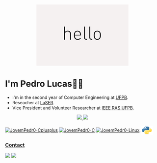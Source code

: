 <div align="center">
    <img src="https://github.com/JovemPedr0/JovemPedr0/blob/main/hello.gif" >
</div>

# I'm Pedro Lucas🙋‍♂️
   - I'm in the second year of Computer Engineering at [UFPB](http://ci.ufpb.br/).
   - Reseacher at <a href="https://laser.ci.ufpb.br/en/">LaSER</a>.<br/>
   - Vice President and Volunteer Researcher at <a href="https://github.com/RAS-UFPB">IEEE RAS UFPB</a>.<br/>

<div align="center">
  <a href="https://github.com/JovemPedr0">
  <img height="150em" src="https://github-readme-stats.vercel.app/api?username=JovemPedr0&show_icons=true&theme=gotham&include_all_commits=true&count_private=true"/>
  <img height="150em" src="https://github-readme-stats.vercel.app/api/top-langs/?username=JovemPedr0&layout=compact&langs_count=7&theme=gotham"/>
</div>
  
<div style="display: inline_block"><br>
  <img align="center" alt="JovemPedr0-Cplusplus" height="30" width="40" src="https://cdn.jsdelivr.net/gh/devicons/devicon/icons/cplusplus/cplusplus-original.svg">
  <img align="center" alt="JovemPedr0-C" height="30" width="40" src="https://cdn.jsdelivr.net/gh/devicons/devicon/icons/c/c-original.svg" >
  <img align="center" alt="JovemPedr0-Linux" height="30" width="40"  src="https://cdn.jsdelivr.net/gh/devicons/devicon/icons/linux/linux-original.svg">
  <img align="center" alt="JovemPedr0-Python" height="30" width="40" src="https://raw.githubusercontent.com/devicons/devicon/master/icons/python/python-original.svg">
</div>

### Contact
<div>  
  <a href = "mailto:plvm0220@gmail.com"><img src="https://img.shields.io/badge/-Gmail-%23333?style=for-the-badge&logo=gmail&logoColor=white" target="_blank"></a>
  <a href="https://www.linkedin.com/in/pedro-lucas-466407211" target="_blank"><img src="https://img.shields.io/badge/-LinkedIn-%230077B5?style=for-the-badge&logo=linkedin&logoColor=white" target="_blank"></a> 
</div>
